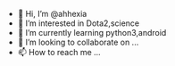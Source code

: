 - 👋 Hi, I’m @ahhexia
- 👀 I’m interested in Dota2,science
- 🌱 I’m currently learning python3,android
- 💞️ I’m looking to collaborate on ...
- 📫 How to reach me ...

<!---
ahhexia/ahhexia is a ✨ special ✨ repository because its `README.md` (this file) appears on your GitHub profile.
You can click the Preview link to take a look at your changes.
--->

